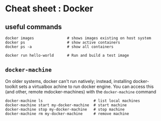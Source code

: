 # Cheat sheet : Docker

## useful commands

    docker images               # shows images existing on host system
    docker ps                   # show active containers
    docker ps -a                # show all containers

    docker run hello-world      # Run and build a test image

## `docker-machine`

On older systems, docker can't run natively; instead, installing docker-toolkit sets a virtualbox achine to run docker engine. You can access this (and other, remote mdocker-machines) with the `docker-machine` command

    docker-machine ls                       # list local machines
    docker-machine start my-docker-machine  # start machine
    docker-machine stop my-docker-machine   # stop machine
    docker-machine rm my-docker-machine     # remove machine
